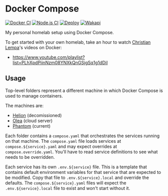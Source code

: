 # Docker Compose

[![Docker CI](https://github.com/NatoBoram/docker-compose/actions/workflows/docker.yaml/badge.svg)](https://github.com/NatoBoram/docker-compose/actions/workflows/docker.yaml) [![Node.js CI](https://github.com/NatoBoram/docker-compose/actions/workflows/node.js.yaml/badge.svg)](https://github.com/NatoBoram/docker-compose/actions/workflows/node.js.yaml) [![Deploy](https://github.com/NatoBoram/docker-compose/actions/workflows/deploy.yaml/badge.svg)](https://github.com/NatoBoram/docker-compose/actions/workflows/deploy.yaml) [![Wakapi](https://wakapi.dev/api/badge/NatoBoram/interval:any/project:docker-compose)](https://wakapi.dev/summary?interval=any&project=docker-compose)

My personal homelab setup using Docker Compose.

To get started with your own homelab, take an hour to watch [Christian Lempa](https://youtube.com/@christianlempa)'s videos on Docker:

- <https://www.youtube.com/playlist?list=PLhXpdPiinNzm08YNXkQnGSjgSq1g1dDiI>

## Usage

Top-level folders represent a different machine in which Docker Compose is used to manage containers.

The machines are:

- [Helion](./helion) (decomissioned)
- [Olea](./olea) (cloud server)
- [Phantom](./phantom) (current)

Each folder contains a `compose.yaml` that orchestrates the services running on that machine. The `compose.yaml` file loads services at `compose.${service}.yaml` and may expect overrides at `compose.override.yaml`. You'll have to read service definitions to see what needs to be overridden.

Each service has its own `.env.${service}` file. This is a template that contains default environment variables for that service that are expected to be modified. Copy that file to `.env.${service}.local` and override the defaults. The `compose.${service}.yaml` files will expect the `.env.${service}.local` file to exist and won't start without it.
